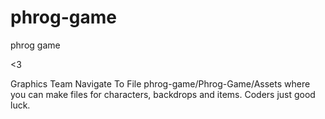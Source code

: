 # phrog-game
phrog game

<3


Graphics Team Navigate To File phrog-game/Phrog-Game/Assets where you can make files for characters, backdrops and items.
Coders just good luck.
